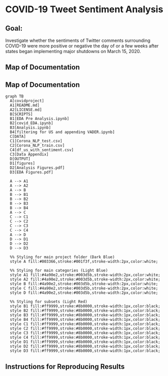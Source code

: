 # COVID-19 Tweet Sentiment Analysis
## Goal: 
Investigate whether the sentiments of Twitter comments surrounding COVID-19 were more positive or negative the day of or a few weeks after states began implementing major shutdowns on March 15, 2020. 

## Map of Documentation
## Map of Documentation
```mermaid
graph TB
  A[covidproject]
  A1[README.md]
  A2[LICENSE.md]
  B[SCRIPTS]
  B1[EDA Pre Analysis.ipynb]
  B2[covid_EDA.ipynb]
  B3[Analysis.ipynb]
  B4[filtering for US and appending VADER.ipynb]
  C[DATA]
  C1[Corona_NLP_test.csv]
  C2[Corona_NLP_train.csv]
  C4[df_us_with_sentiment.csv]
  C3[Data Appendix]
  D[OUTPUT]
  D1[figures]
  D2[Analysis Figures.pdf]
  D3[EDA Figures.pdf]

  A --> A1
  A --> A2
  A --> B
  B --> B1
  B --> B2
  B --> B3
  B --> B4
  A --> C
  C --> C1
  C --> C2
  C --> C3
  C --> C4
  A --> D
  D --> D1
  D --> D2
  D --> D3

  %% Styling for main project folder (Dark Blue)
  style A fill:#003366,stroke:#001f3f,stroke-width:2px,color:white;

  %% Styling for main categories (Light Blue)
  style A1 fill:#4a90e2,stroke:#003d5b,stroke-width:2px,color:white;
  style A2 fill:#4a90e2,stroke:#003d5b,stroke-width:2px,color:white;
  style B fill:#4a90e2,stroke:#003d5b,stroke-width:2px,color:white;
  style C fill:#4a90e2,stroke:#003d5b,stroke-width:2px,color:white;
  style D fill:#4a90e2,stroke:#003d5b,stroke-width:2px,color:white;

  %% Styling for subsets (Light Red)
  style B1 fill:#ff9999,stroke:#8b0000,stroke-width:1px,color:black;
  style B2 fill:#ff9999,stroke:#8b0000,stroke-width:1px,color:black;
  style B3 fill:#ff9999,stroke:#8b0000,stroke-width:1px,color:black;
  style B4 fill:#ff9999,stroke:#8b0000,stroke-width:1px,color:black;
  style C1 fill:#ff9999,stroke:#8b0000,stroke-width:1px,color:black;
  style C2 fill:#ff9999,stroke:#8b0000,stroke-width:1px,color:black;
  style C3 fill:#ff9999,stroke:#8b0000,stroke-width:1px,color:black;
  style C4 fill:#ff9999,stroke:#8b0000,stroke-width:1px,color:black;
  style D1 fill:#ff9999,stroke:#8b0000,stroke-width:1px,color:black;
  style D2 fill:#ff9999,stroke:#8b0000,stroke-width:1px,color:black;
  style D3 fill:#ff9999,stroke:#8b0000,stroke-width:1px,color:black;
```

## Instructions for Reproducing Results
